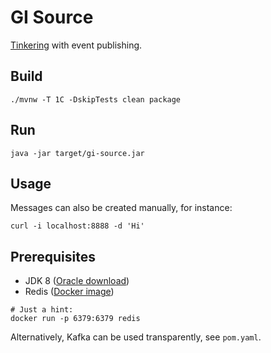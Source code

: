 # GI Source

[Tinkering](http://docs.spring.io/spring-cloud-stream/docs/current/reference/htmlsingle/#_getting_started) 
with event publishing.

## Build

    ./mvnw -T 1C -DskipTests clean package

## Run

    java -jar target/gi-source.jar

## Usage

Messages can also be created manually, for instance:

    curl -i localhost:8888 -d 'Hi'

## Prerequisites

 * JDK 8 ([Oracle download](http://www.oracle.com/technetwork/java/javase/downloads/jdk8-downloads-2133151.html))
 * Redis ([Docker image](https://store.docker.com/images/redis))

```
# Just a hint:
docker run -p 6379:6379 redis
```

Alternatively, Kafka can be used transparently, see `pom.yaml`.
